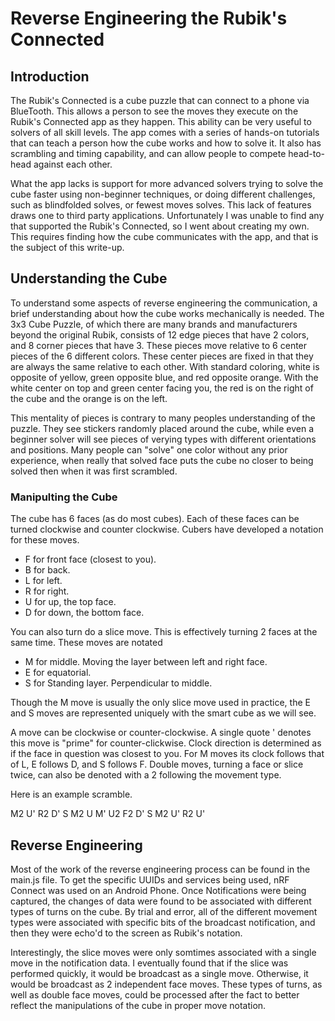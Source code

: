 # Reverse Engineering the Rubik's Connected

## Introduction

The Rubik's Connected is a cube puzzle that can connect to a phone via BlueTooth. This allows a person to see the moves they execute on the Rubik's Connected app as they happen. This ability can be very useful to solvers of all skill levels. The app comes with a series of hands-on tutorials that can teach a person how the cube works and how to solve it. It also has scrambling and timing capability, and can allow people to compete head-to-head against each other.

What the app lacks is support for more advanced solvers trying to solve the cube faster using non-beginner techniques, or doing different challenges, such as blindfolded solves, or fewest moves solves. This lack of features draws one to third party applications. Unfortunately I was unable to find any that supported the Rubik's Connected, so I went about creating my own. This requires finding how the cube communicates with the app, and that is the subject of this write-up.

## Understanding the Cube

To understand some aspects of reverse engineering the communication, a brief understanding about how the cube works mechanically is needed. The 3x3 Cube Puzzle, of which there are many brands and manufacturers beyond the original Rubik, consists of 12 edge pieces that have 2 colors, and 8 corner pieces that have 3. These pieces move relative to 6 center pieces of the 6 different colors. These center pieces are fixed in that they are always the same relative to each other. With standard coloring, white is opposite of yellow, green opposite blue, and red opposite orange. With the white center on top and green center facing you, the red is on the right of the cube and the orange is on the left.

This mentality of pieces is contrary to many peoples understanding of the puzzle. They see stickers randomly placed around the cube, while even a beginner solver will see pieces of verying types with different orientations and positions. Many people can "solve" one color without any prior experience, when really that solved face puts the cube no closer to being solved then when it was first scrambled.

### Manipulting the Cube
The cube has 6 faces (as do most cubes). Each of these faces can be turned clockwise and counter clockwise. Cubers have developed a notation for these moves.

 - F for front face (closest to you).
 - B for back.
 - L for left.
 - R for right.
 - U for up, the top face.
 - D for down, the bottom face.

You can also turn do a slice move. This is effectively turning 2 faces at the same time. These moves are notated

 - M for middle. Moving the layer between left and right face.
 - E for equatorial.
 - S for Standing layer. Perpendicular to middle.

Though the M move is usually the only slice move used in practice, the E and S moves are represented uniquely with the smart cube as we will see.

A move can be clockwise or counter-clockwise. A single quote ' denotes this move is "prime" for counter-clickwise. Clock direction is determined as if the face in question was closest to you. For M moves its clock follows that of L, E follows D, and S follows F. Double moves, turning a face or slice twice, can also be denoted with a 2 following the movement type.

Here is an example scramble.

M2 U' R2 D' S M2 U M' U2 F2 D' S M2 U' R2 U'

## Reverse Engineering

Most of the work of the reverse engineering process can be found in the main.js file. To get the specific UUIDs and services being used, nRF Connect was used on an Android Phone. Once Notifications were being captured, the changes of data were found to be associated with different types of turns on the cube. By trial and error, all of the different movement types were associated with specific bits of the broadcast notification, and then they were echo'd to the screen as Rubik's notation.

Interestingly, the slice moves were only somtimes associated with a single move in the notification data. I eventually found that if the slice was performed quickly, it would be broadcast as a single move. Otherwise, it would be broadcast as 2 independent face moves. These types of turns, as well as double face moves, could be processed after the fact to better reflect the manipulations of the cube in proper move notation.
